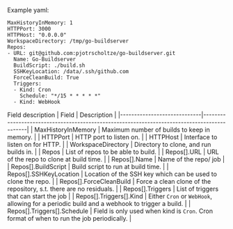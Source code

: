 
Example yaml:
```
MaxHistoryInMemory: 1
HTTPPort: 3000
HTTPHost: "0.0.0.0"
WorkspaceDirectory: /tmp/go-buildserver
Repos:
- URL: git@github.com:pjotrscholtze/go-buildserver.git
  Name: Go-Buildserver
  BuildScript: ./build.sh
  SSHKeyLocation: /data/.ssh/github.com
  ForceCleanBuild: True
  Triggers:
  - Kind: Cron
    Schedule: "*/15 * * * * *"
  - Kind: WebHook
```

Field description
| Field                       | Description                                                                                 |
|-----------------------------|---------------------------------------------------------------------------------------------|
| MaxHistoryInMemory          | Maximum number of builds to keep in memory.                                                 |
| HTTPPort                    | HTTP port to listen on.                                                                     |
| HTTPHost                    | Interface to listen on for HTTP.                                                            |
| WorkspaceDirectory          | Directory to clone, and run builds in.                                                      |
| Repos                       | List of repos to be able to build.                                                          |
| Repos[].URL                 | URL of the repo to clone at build time.                                                     |
| Repos[].Name                | Name of the repo/ job                                                                       |
| Repos[].BuildScript         | Build script to run at build time.                                                          |
| Repos[].SSHKeyLocation      | Location of the SSH key which can be used to clone the repo.                                |
| Repos[].ForceCleanBuild     | Force a clean clone of the repository, s.t. there are no residuals.                         |
| Repos[].Triggers            | List of triggers that can start the job                                                     |
| Repos[].Triggers[].Kind     | Either `Cron` or `WebHook`, allowing for a periodic build and a webhook to trigger a build. |
| Repos[].Triggers[].Schedule | Field is only used when kind is `Cron`. Cron format of when to run the job periodically.    |
